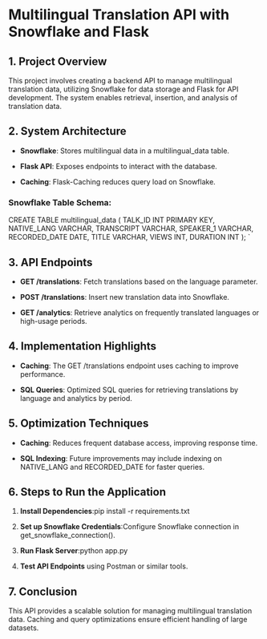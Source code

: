 Multilingual Translation API with Snowflake and Flask
=====================================================

1\. **Project Overview**
------------------------

This project involves creating a backend API to manage multilingual translation data, utilizing Snowflake for data storage and Flask for API development. The system enables retrieval, insertion, and analysis of translation data.

2\. **System Architecture**
---------------------------

*   **Snowflake**: Stores multilingual data in a multilingual\_data table.
    
*   **Flask API**: Exposes endpoints to interact with the database.
    
*   **Caching**: Flask-Caching reduces query load on Snowflake.
    

### Snowflake Table Schema:
CREATE TABLE multilingual_data (      TALK_ID INT PRIMARY KEY,      NATIVE_LANG VARCHAR,      TRANSCRIPT VARCHAR,      SPEAKER_1 VARCHAR,      RECORDED_DATE DATE,      TITLE VARCHAR,      VIEWS INT,      DURATION INT  );   `

3\. **API Endpoints**
---------------------

*   **GET /translations**: Fetch translations based on the language parameter.
    
*   **POST /translations**: Insert new translation data into Snowflake.
    
*   **GET /analytics**: Retrieve analytics on frequently translated languages or high-usage periods.
    

4\. **Implementation Highlights**
---------------------------------

*   **Caching**: The GET /translations endpoint uses caching to improve performance.
    
*   **SQL Queries**: Optimized SQL queries for retrieving translations by language and analytics by period.
    

5\. **Optimization Techniques**
-------------------------------

*   **Caching**: Reduces frequent database access, improving response time.
    
*   **SQL Indexing**: Future improvements may include indexing on NATIVE\_LANG and RECORDED\_DATE for faster queries.
    

6\. **Steps to Run the Application**
------------------------------------

1.  **Install Dependencies**:pip install -r requirements.txt
    
2.  **Set up Snowflake Credentials**:Configure Snowflake connection in get\_snowflake\_connection().
    
3.  **Run Flask Server**:python app.py
    
4.  **Test API Endpoints** using Postman or similar tools.
    

7\. **Conclusion**
------------------

This API provides a scalable solution for managing multilingual translation data. Caching and query optimizations ensure efficient handling of large datasets.
